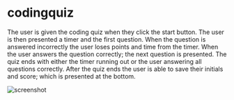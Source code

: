 # codingquiz
The user is given the coding quiz when they click the start button. The user is then
presented a timer and the first question. When the question is answered incorrectly
the user loses points and time from the timer. When the user answers the question correctly; the next question is presented. The quiz ends with either the timer running out or the user answering all questions correctly. After the quiz ends the user is able to save their initials and score; which is presented at the bottom. 

<img src="./Pictures" alt="screenshot">

